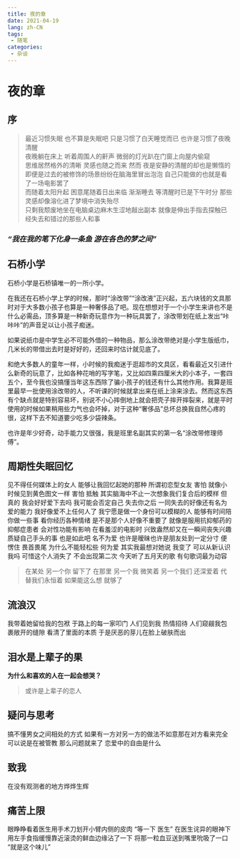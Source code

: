 ```yaml
---
title: 夜的章
date: 2021-04-19
lang: zh-CN
tags:
 - 随笔
categories:
 - 杂谈
---
```

 

# 夜的章
## 序

> 最近习惯失眠 也不算是失眠吧 只是习惯了白天睡觉而已 也许是习惯了夜晚清醒 <br>夜晚躺在床上 听着周围人的鼾声 微弱的灯光趴在门窗上向屋内偷窥<br>思维居然格外的清晰 灵感也随之而来 然而 夜是安静的清醒的却也是懒惰的 即便是过去的被修饰的场景纷纷在脑海里冒出泡泡 自己只能做的也就是看了一场电影罢了<br>而随着太阳升起 困意尾随着日出来临 渐渐睡去 等清醒时已是下午时分 那些灵感却像溶化进了梦境中消失殆尽<br>只剩我颓废地坐在电脑桌边麻木生涩地敲出副本 就像是伸出手指去探触已经失去和错过的那些人和事

### *“我在我的笔下化身一条鱼 游在各色的梦之间”*

## 石桥小学

石桥小学是石桥镇唯一的一所小学。

在我还在石桥小学上学的时候，那时“涂改带”“涂改液”正兴起，五六块钱的文具那时对于大多数小孩子也算是一种奢侈品了吧。现在想想对于一个小学生来讲也不是什么必需品，顶多算是一种新奇玩意作为一种玩具罢了，涂改带划在纸上发出“咔咔咔”的声音足以让小孩子痴迷。

如果说纸巾是中学生必不可能外借的一种物品，那么涂改带绝对是小学生版纸巾，几米长的带借出去时是好好的，还回来时估计就见底了。

和绝大多数人的童年一样，小时候的我痴迷于逛超市的文具区，看看最近又引进什么新奇的玩意了，比如各种花哨的写字笔，又比如四乘四厘米大的小本子，一套四五个，至今我也没搞懂当年这东西除了骗小孩子的钱还有什么其他作用。我算是班里最早一批使用涂改带的人，不听课的时候就拿出来在纸上涂来涂去。然而这东西有个缺点就是特别容易坏，别说不小心摔倒地上就会把壳子摔开摔裂来，就是平时使用的时候如果稍用些力气也会坏掉，对于这种“奢侈品”总坏总换我自然心疼的很，这样下去不知道要少吃多少袋辣条。

也许是年少好奇，动手能力又很强，我是班里名副其实的第一名“涂改带修理师傅”。

## 周期性失眠回忆
见不得任何媒体上的女人 能够让我回忆起她的那种 所谓初恋型女友 害怕 就像小时候见到黄色图文一样 害怕 抵触
其实脑海中不止一次想象我们复合后的模样 但真的 我会好好爱下去吗
我可能会否定自己
失去你之后 一同失去的好像还有名为爱的能力 我好像爱不上任何人了 我宁愿是做一个身份可以模糊的人 能够有时间陪你做一些事 看你经历各种情绪 是不是那个人好像不重要了
就像是服用抗抑郁药的抑郁症患者 会对性功能有影响 在看羞涩的电影时 兴致盎然却又在一瞬间丧失兴趣 质疑自己手头的事
也是如此吧 名不为爱 也许是暧昧也许是朋友处到一定分寸 便愣住 畏首畏尾 为什么不能轻松些 何为爱
其实我最想对她说 我变了 可以从新认识我吗 可惜这个人消失了 不会出现第二次
今天听了五月天的歌 有句歌词最为动容
> 在某处 另一个你 留下了
在那里 另一个我 微笑着
另一个我们 还深爱着
代替我们永恒着
如果能这么想 就够了

## 流浪汉
我带着她留给我的包袱
于路上的每一家叩门
人们见到我
热情招待
人们窥觎我包裹敞开的缝隙
看清了里面的本质
于是厌恶的芽儿在脸上破肤而出

## 泪水是上辈子的果
**为什么和喜欢的人在一起会想哭？**
> 或许是上辈子的恋人

## 疑问与思考
搞不懂男女之间相处的方式
如果有一方对另一方的做法不如意那在对方看来完全可以说是在被管教
那么问题就来了
恋爱中的自由是什么

## 致我
在没有观测者的地方烨烨生辉

## 痛苦上限
眼睁睁看着医生用手术刀划开小臂内侧的皮肉
“等一下 医生”
在医生诧异的眼神下 用左手食指缓慢靠近滚烫的鲜血边缘沾了一下 将那一粒血豆送到嘴里吮吸了一口
“就是这个味儿”

